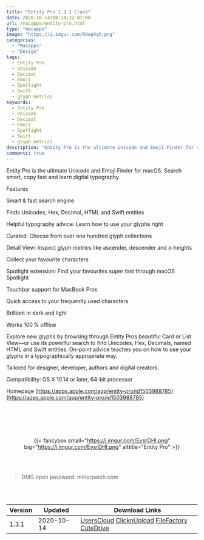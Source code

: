 ```yaml
---
title: "Entity Pro 1.3.1 Crack"
date: 2020-10-14T00:14:12-07:00
url: /macapps/entity-pro.html
type: "macapps"
image: "https://i.imgur.com/RXepXqh.png"
categories:
  - "Macapps"
  - "Design"
tags:
  - Entity Pro
  - Unicode
  - Decimal
  - Emoji
  - Spotlight
  - Swift
  - glyph metrics
keywords:
  - Entity Pro
  - Unicode
  - Decimal
  - Emoji
  - Spotlight
  - Swift
  - glyph metrics
description: "Entity Pro is the ultimate Unicode and Emoji Finder for macOS. Search smart, copy fast and learn digital typography."
comments: true
---
```


Entity Pro is the ultimate Unicode and Emoji Finder for macOS. Search smart, copy fast and learn digital typography.

Features

Smart & fast search engine

Finds Unicodes, Hex, Decimal, HTML and Swift entities

Helpful typography advice: Learn how to use your glyphs right

Curated: Choose from over one hundred glyph collections

Detail View: Inspect glyph metrics like ascender, descender and x-heights

Collect your favourite characters

Spotlight extension: Find your favourites super fast through macOS Spotlight

Touchbar support for MacBook Pros

Quick access to your frequently used characters

Brilliant in dark and light

Works 100 % offline

Explore new glyphs by browsing through Entity Pros beautiful Card or List View—or use its powerful search to find Unicodes, Hex, Decimals, 
named HTML and Swift entities. On-point advice teaches you on how to use your glyphs in a typographically appropriate way.


Tailored for designer, developer, authors and digital creators.

Compatibility: OS X 10.14 or later, 64-bit processor

Homepage [https://apps.apple.com/app/entity-pro/id1503988785](https://apps.apple.com/app/entity-pro/id1503988785)

<br/>
<br/>
<script async src="https://pagead2.googlesyndication.com/pagead/js/adsbygoogle.js"></script>
<ins class="adsbygoogle"
     style="display:block; text-align:center;"
     data-ad-layout="in-article"
     data-ad-format="fluid"
     data-ad-client="ca-pub-8746275014476192"
     data-ad-slot="5144997159"></ins>
<script>
     (adsbygoogle = window.adsbygoogle || []).push({});
</script>
<br/>
<br/>


<center>

{{< fancybox small="https://i.imgur.com/EysrDHI.png" big="https://i.imgur.com/EysrDHI.png" alttitle="Entity Pro" >}}

</center>

<br/>
<br/>


> DMG open password: minorpatch.com

<br/>

<br/>
<div id="history_version" class="history_version">

| Version | Updated | Download Links |
| ---- | ---- | ---- |
| 1.3.1 | 2020-10-14 | [UsersCloud](https://ouo.io/PUQGAq)   [ClicknUpload](https://ouo.io/N1gPu7)   [FileFactory](https://ouo.io/4J0GAQ)   [CuteDrive](https://ouo.io/hWSUgD) |

</div>
